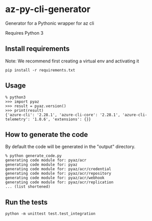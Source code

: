 # az-py-cli-generator
Generator for a Pythonic wrapper for az cli

Requires Python 3

## Install requirements
Note: We recommend first creating a virtual env and activating it
```
pip install -r requirements.txt
```

## Usage
```
% python3
>>> import pyaz
>>> result = pyaz.version()
>>> print(result)
{'azure-cli': '2.28.1', 'azure-cli-core': '2.28.1', 'azure-cli-telemetry': '1.0.6', 'extensions': {}}
```

## How to generate the code
By default the code will be generated in the "output" directory.
```
% python generate_code.py
generating code module for: pyaz/acr
generating code module for: pyaz
generating code module for: pyaz/acr/credential
generating code module for: pyaz/acr/repository
generating code module for: pyaz/acr/webhook
generating code module for: pyaz/acr/replication
... (list shortened)

```

## Run the tests
```
python -m unittest test.test_integration
```
